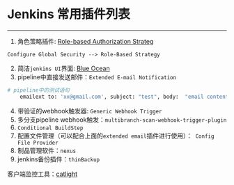 # Jenkins 常用插件列表

---

1. 角色策略插件: [Role-based Authorization Strateg](https://plugins.jenkins.io/role-strategy)

`Configure Global Security --> Role-Based Strategy`

2. 简洁`jenkins UI`界面: [Blue Ocean](https://www.jenkins.io/doc/book/blueocean/)
3. pipeline中直接发送邮件：`Extended E-mail Notification`

```bash
# pipeline中的测试语句
    emailext to: 'xx@gmail.com', subject: "test", body:  "email content"
```

4. 带验证的webhook触发器: `Generic Webhook Trigger`
5. 多分支pipeline webhook触发：`multibranch-scan-webhook-trigger-plugin`
6. `Conditional BuildStep`
7. 配置文件管理（可以配合上面的`extended email`插件进行使用）：` Config File Provider`
8. 制品管理软件：`nexus`
9. jenkins备份插件：`thinBackup`





客户端监控工具：[catlight](https://catlight.io/)
